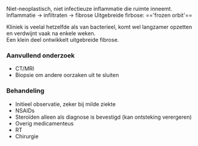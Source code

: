 Niet-neoplastisch, niet infectieuze inflammatie die ruimte inneemt.  
Inflammatie -> infiltraten -> fibrose
Uitgebreide firbose: =='frozen orbit'==
 
Kliniek is veelal hetzelfde als van bacterieel, komt wel langzamer opzetten en verdwijnt vaak na enkele weken.  
Een klein deel ontwikkelt uitgebreide fibrose.
 
### Aanvullend onderzoek
- CT/MRI
- Biopsie om andere oorzaken uit te sluiten
 
### Behandeling
- Initieel observatie, zeker bij milde ziekte
- NSAIDs
- Steroïden alleen als diagnose is bevestigd (kan ontsteking verergeren)
- Overig medicamenteus
- RT
- Chirurgie
